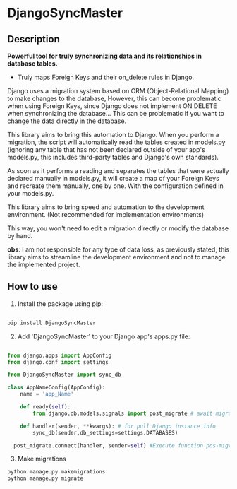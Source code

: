
# DjangoSyncMaster

## Description

**Powerful tool for truly synchronizing data and its relationships in database tables.**
- Truly maps Foreign Keys and their on_delete rules in Django.

Django uses a migration system based on ORM (Object-Relational Mapping) to make changes to the database, However, this can become problematic when using Foreign Keys, since Django does not implement ON DELETE when synchronizing the database... This can be problematic if you want to change the data directly in the database.

This library aims to bring this automation to Django. When you perform a migration, the script will automatically read the tables created in models.py (ignoring any table that has not been declared outside of your app's models.py, this includes third-party tables and Django's own standards).

As soon as it performs a reading and separates the tables that were actually declared manually in models.py, it will create a map of your Foreign Keys and recreate them manually, one by one. With the configuration defined in your models.py.

This library aims to bring speed and automation to the development environment. (Not recommended for implementation environments)

This way, you won't need to edit a migration directly or modify the database by hand.

**obs**: I am not responsible for any type of data loss, as previously stated, this library aims to streamline the development environment and not to manage the implemented project.

## How to use

1. Install the package using pip:

```bash

pip install DjangoSyncMaster

```

2. Add 'DjangoSyncMaster' to your Django app's apps.py file:

```python

from django.apps import AppConfig
from django.conf import settings

from DjangoSyncMaster import sync_db

class AppNameConfig(AppConfig):
	name = 'app_Name'

	def ready(self):
		from django.db.models.signals import post_migrate # await migrate

	def handler(sender, **kwargs): # for pull Django instance info
		sync_db(sender,db_settings=settings.DATABASES)

  post_migrate.connect(handler, sender=self) #Execute function pos-migrate

```
3. Make migrations
```bash
python manage.py makemigrations
python manage.py migrate
```

